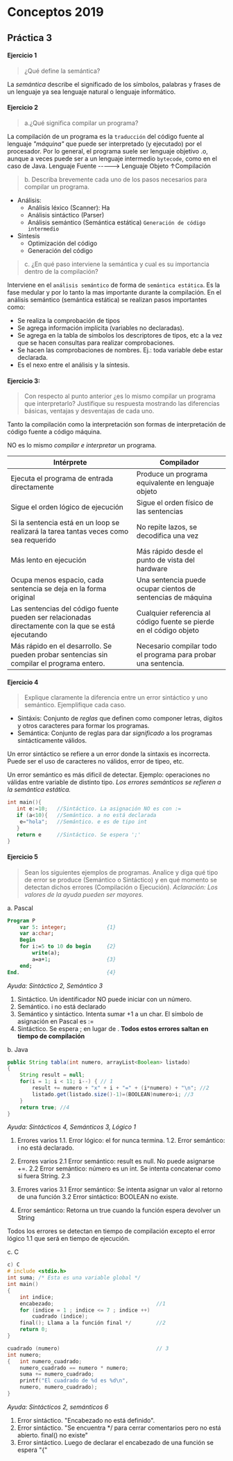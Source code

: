 # Conceptos 2019
## Práctica 3

#### Ejercicio 1
> ¿Qué define la semántica?

La _semántica_ describe el significado de los símbolos, palabras y frases de un lenguaje ya sea lenguaje natural o lenguaje informático.

#### Ejercicio 2
> a.¿Qué significa compilar un programa?

La compilación de un programa es la `traducción` del código fuente al lenguaje _"máquina"_ que puede ser interpretado (y ejecutado) por el procesador.
Por lo general, el programa suele ser lenguaje objetivo .o, aunque a veces puede ser a un lenguaje intermedio `bytecode`, como en el caso de Java.
    Lenguaje Fuente -----> Lenguaje Objeto
                      ↑Compilación

>b. Describa brevemente cada uno de los pasos necesarios para compilar un programa.

- Análisis:
    - Análisis léxico (Scanner): Ha
    - Análisis sintáctico (Parser)
    - Análisis semántico (Semántica estática)
`Generación de código intermedio`
- Síntesis
    - Optimización del código
    - Generación del código

>c. ¿En qué paso interviene la semántica y cual es su importancia dentro de la compilación?

Interviene en el `análisis semántico` de forma de `semántica estática`. Es la fase medular y por lo tanto la mas importante durante la compilación.
En el análisis semántico (semántica estática) se realizan pasos importantes como:
- Se realiza la comprobación de tipos
- Se agrega información implícita (variables no declaradas).
- Se agrega en la tabla de símbolos los descriptores de tipos, etc a la vez que se hacen consultas para realizar comprobaciones.
- Se hacen las comprobaciones de nombres. Ej.: toda variable debe estar declarada.
- Es el nexo entre el análisis y la síntesis.

#### Ejercicio 3:
>Con respecto al punto anterior ¿es lo mismo compilar un programa que interpretarlo?
>Justifique su respuesta mostrando las diferencias básicas, ventajas y desventajas de cada uno.

Tanto la compilación como la interpretación son formas de interpretación de código fuente a código máquina.

NO es lo mismo _compilar e interpretar_ un programa.

| __Intérprete__                                                                                      | __Compilador__                                                      |
|-----------------------------------------------------------------------------------------------------|---------------------------------------------------------------------|
| Ejecuta el programa de entrada directamente                                                         | Produce un programa equivalente en lenguaje objeto                  |
| Sigue el orden lógico de ejecución                                                                  | Sigue el orden físico de las sentencias                             |
| Si la sentencia está en un loop se realizará la tarea tantas veces como sea requerido               | No repite lazos, se decodifica una vez                              |
| Más lento en ejecución                                                                              | Más rápido desde el punto de vista del hardware                     |
| Ocupa menos espacio, cada sentencia se deja en la forma original                                    | Una sentencia puede ocupar cientos de sentencias de máquina         |
| Las sentencias del código fuente pueden ser relacionadas directamente con la que se está ejecutando | Cualquier referencia al código fuente se pierde en el código objeto |
| Más rápido en el desarrollo. Se pueden probar sentencias sin compilar el programa entero.           | Necesario compilar todo el programa para probar una sentencia.      |


#### Ejercicio 4
>Explique claramente la diferencia entre un error sintáctico y uno semántico. Ejemplifique cada caso.

- Sintáxis: Conjunto de _reglas_ que definen como componer letras, dígitos y otros caracteres para formar los programas.
- Semántica: Conjunto de reglas para dar _significado_ a los programas sintácticamente válidos.

Un error sintáctico se refiere a un error donde la sintaxis es incorrecta. Puede ser el uso de caracteres no válidos, error de tipeo, etc.

Un error semántico es más dificil de detectar. Ejemplo: operaciones no válidas entre variable de distinto tipo. _Los errores semánticos se refieren a la semántica estática._

```C
int main(){
   int e:=10;   //Sintáctico. La asignación NO es con :=
   if (a<10){   //Semántico. a no está declarada
    e="hola";   //Semántico. e es de tipo int
   }
   return e     //Sintáctico. Se espera ';' 
}
```
#### Ejercicio 5
>Sean los siguientes ejemplos de programas. Analice y diga qué tipo de error se produce (Semántico o Sintáctico) y en qué momento se detectan dichos errores (Compilación o Ejecución).
>_Aclaración: Los valores de la ayuda pueden ser mayores._

a. Pascal
```Pascal
Program P
    var 5: integer;             {1}
    var a:char;
    Begin
    for i:=5 to 10 do begin     {2}
        write(a);
        a=a+1;                  {3}
    end;
End.                            {4}
```
_Ayuda: Sintáctico 2, Semántico 3_
1. Sintáctico. Un identificador NO puede iniciar con un número.
2. Semántico. i no está declarado
3. Semántico y sintáctico. Intenta sumar +1 a un char. El símbolo de asignación en Pascal es :=
4. Sintáctico. Se espera ; en lugar de .
__Todos estos errores saltan en tiempo de compilación__

b. Java
```Java
public String tabla(int numero, arrayList<Boolean> listado)
{
    String result = null;
    for(i = 1; i < 11; i--) { // 1
        result += numero + "x" + i + "=" + (i*numero) + "\n"; //2
        listado.get(listado.size()-1)=(BOOLEAN)numero>i; //3
    }
    return true; //4
}
```
_Ayuda: Sintácticos 4, Semánticos 3, Lógico 1_
1. Errores varios
1.1. Error lógico: el for nunca termina.
1.2. Error semántico: i no está declarado.

2. Errores varios
2.1 Error semántico: result es null. No puede asignarse +=.
2.2 Error semántico: número es un int. Se intenta concatenar como si fuera String.
2.3
3. Errores varios
3.1 Error semántico: Se intenta asignar un valor al retorno de una función
3.2 Error sintáctico: BOOLEAN no existe.
4. Error semántico: Retorna un true cuando la función espera devolver un String

Todos los errores se detectan en tiempo de compilación excepto el error lógico 1.1 que será en tiempo de ejecución.

c. C
```C
c)​ C
# include <stdio.h>
int suma; /* Esta es una variable global */
int main()
{
    int indice;
    encabezado;                                 //1
    for (indice = 1 ; indice <= 7 ; indice ++)
        cuadrado (indice);
    final(); Llama a la función final */        //2
    return 0;
}

cuadrado (numero)                               // 3
int numero;
{   int numero_cuadrado;
    numero_cuadrado == numero * numero;
    suma += numero_cuadrado;
    printf("El cuadrado de %d es %d\n",
    numero, numero_cuadrado);
}
```
_Ayuda: Sintácticos 2, semánticos 6_

1. Error sintáctico. "Encabezado no está definido".
2. Error sintáctico. "Se encuentra */ para cerrar comentarios pero no está abierto. final() no existe"
3. Error sintáctico. Luego de declarar el encabezado de una función se espera "{"
